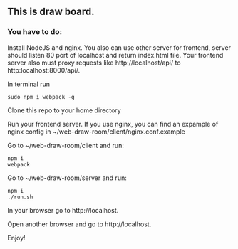 ## This is draw board.</h3>

### You have to do:</h4>

Install NodeJS and nginx. You also can use other server for frontend, server should listen 80 port of localhost and return index.html file. Your frontend server also must proxy requests like http://localhost/api/ to http:localhost:8000/api/.


In terminal run
```shell
sudo npm i webpack -g
```


Clone this repo to your home directory


Run your frontend server. If you use nginx, you can find an expample of nginx config in ~/web-draw-room/client/nginx.conf.example


Go to ~/web-draw-room/client and run: 
```shell
npm i
webpack
```


Go to ~/web-draw-room/server and run:
```shell
npm i
./run.sh
```


In your browser go to http://localhost.


Open another browser and go to http://localhost. 

Enjoy!
